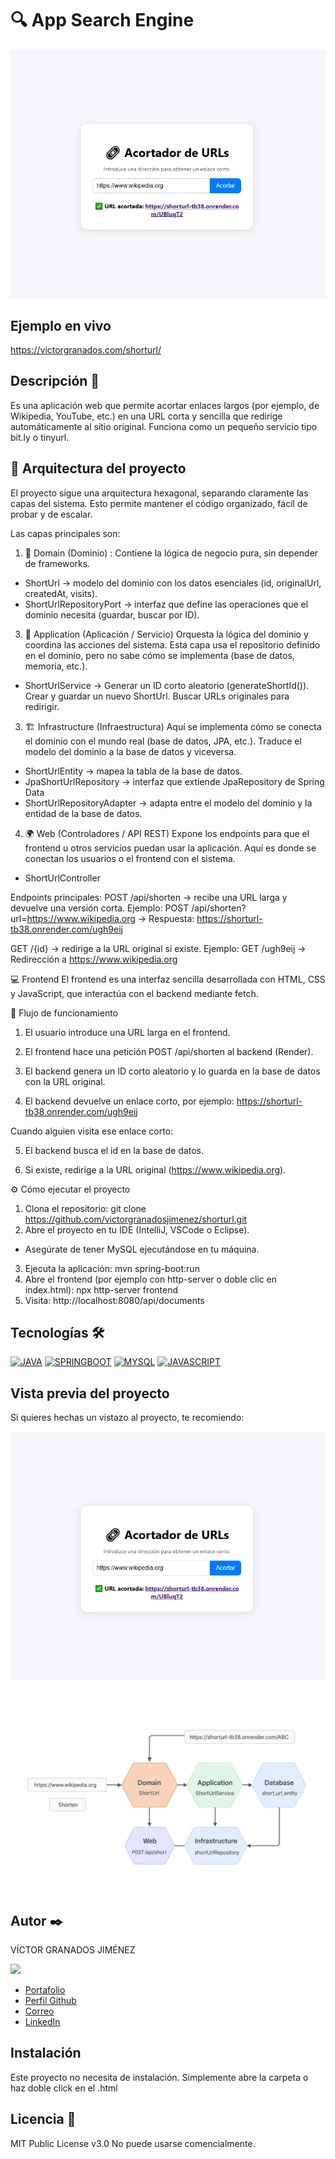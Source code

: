 # 🔍 App Search Engine 


![Imagen del proyecto](https://raw.githubusercontent.com/victorgranadosjimenez/shorturl/refs/heads/master/Captura.JPG?raw=true)




## Ejemplo en vivo
https://victorgranados.com/shorturl/




## Descripción 📑
Es una aplicación web que permite acortar enlaces largos (por ejemplo, de Wikipedia, YouTube, etc.) en una URL corta y sencilla que redirige automáticamente al sitio original.
Funciona como un pequeño servicio tipo bit.ly o tinyurl.





## 🧱 Arquitectura del proyecto
El proyecto sigue una arquitectura hexagonal, separando claramente las capas del sistema.
Esto permite mantener el código organizado, fácil de probar y de escalar.

Las capas principales son:
1. 🧩 Domain (Dominio) : Contiene la lógica de negocio pura, sin depender de frameworks.
   
- ShortUrl → modelo del dominio con los datos esenciales (id, originalUrl, createdAt, visits).
- ShortUrlRepositoryPort → interfaz que define las operaciones que el dominio necesita (guardar, buscar por ID).

3. 🧠 Application (Aplicación / Servicio)
Orquesta la lógica del dominio y coordina las acciones del sistema.
Esta capa usa el repositorio definido en el dominio, pero no sabe cómo se implementa (base de datos, memoria, etc.).

- ShortUrlService  →
Generar un ID corto aleatorio (generateShortId()).
Crear y guardar un nuevo ShortUrl.
Buscar URLs originales para redirigir.


3. 🏗️ Infrastructure (Infraestructura)
Aquí se implementa cómo se conecta el dominio con el mundo real (base de datos, JPA, etc.).
Traduce el modelo del dominio a la base de datos y viceversa.
- ShortUrlEntity → mapea la tabla de la base de datos.
- JpaShortUrlRepository → interfaz que extiende JpaRepository de Spring Data
- ShortUrlRepositoryAdapter → adapta entre el modelo del dominio y la entidad de la base de datos.


4. 🌍 Web (Controladores / API REST)
Expone los endpoints para que el frontend u otros servicios puedan usar la aplicación.
Aquí es donde se conectan los usuarios o el frontend con el sistema.

- ShortUrlController
  
Endpoints principales:
POST /api/shorten → recibe una URL larga y devuelve una versión corta.
Ejemplo:
POST /api/shorten?url=https://www.wikipedia.org
→ Respuesta: https://shorturl-tb38.onrender.com/ugh9eij

GET /{id} → redirige a la URL original si existe.
Ejemplo:
GET /ugh9eij
→ Redirección a https://www.wikipedia.org



💻 Frontend
El frontend es una interfaz sencilla desarrollada con HTML, CSS y JavaScript, que interactúa con el backend mediante fetch.



🚀 Flujo de funcionamiento
1. El usuario introduce una URL larga en el frontend.

2. El frontend hace una petición POST /api/shorten al backend (Render).

3. El backend genera un ID corto aleatorio y lo guarda en la base de datos con la URL original.

4. El backend devuelve un enlace corto, por ejemplo: https://shorturl-tb38.onrender.com/ugh9eij

Cuando alguien visita ese enlace corto:

5. El backend busca el id en la base de datos.

6. Si existe, redirige a la URL original (https://www.wikipedia.org).




⚙️ Cómo ejecutar el proyecto
1. Clona el repositorio:
git clone https://github.com/victorgranadosjimenez/shorturl.git
2. Abre el proyecto en tu IDE (IntelliJ, VSCode o Eclipse).
- Asegúrate de tener MySQL ejecutándose en tu máquina.
3. Ejecuta la aplicación:
mvn spring-boot:run
4. Abre el frontend (por ejemplo con http-server o doble clic en index.html):
npx http-server frontend
5. Visita:
http://localhost:8080/api/documents






## Tecnologías 🛠
[![JAVA](https://img.shields.io/badge/Java-ED8B00?style=for-the-badge&logo=openjdk&logoColor=white)](https://es.wikipedia.org/wiki/Java_(lenguaje_de_programaci%C3%B3n))
[![SPRINGBOOT](https://img.shields.io/badge/SpringBoot-6DB33F?style=flat-square&logo=Spring&logoColor=white)](https://en.wikipedia.org/wiki/Spring_Boot)
[![MYSQL](https://img.shields.io/badge/-SQL-000?&logo=MySQL&logoColor=4479A1)](https://en.wikipedia.org/wiki/MySql)
[![JAVASCRIPT](https://shields.io/badge/JavaScript-F7DF1E?logo=JavaScript&logoColor=000&style=flat-square)](https://en.wikipedia.org/wiki/JavaScript)



## Vista previa del proyecto
Si quieres hechas un vistazo al proyecto, te recomiendo:

![Imagen del proyecto](https://raw.githubusercontent.com/victorgranadosjimenez/shorturl/refs/heads/master/Captura.JPG?raw=true)
![Imagen del proyecto](https://raw.githubusercontent.com/victorgranadosjimenez/shorturl/refs/heads/master/Captura2.jpg?raw=true)




## Autor ✒️
VÍCTOR GRANADOS JIMÉNEZ

<img src="https://avatars.githubusercontent.com/u/57761479?v=4" width=115><br>

* [Portafolio](https://victorgranados.com/)
* [Perfil Github](https://github.com/victorgranadosjimenez)
* [Correo](granadosvictor01@gmail.com)
* [LinkedIn](www.linkedin.com/in/victorgranadosjimenez/)




## Instalación 
Este proyecto no necesita de instalación. Simplemente abre la carpeta o haz doble click en el .html


  
## Licencia 📄
MIT Public License v3.0
No puede usarse comencialmente.






